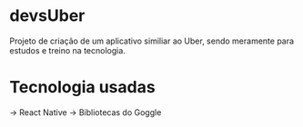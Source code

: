 # devsUber

Projeto de criação de um aplicativo similiar ao Uber, sendo meramente para estudos e treino na tecnologia.

# Tecnologia usadas

-> React Native
-> Bibliotecas do Goggle
